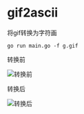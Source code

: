# gif2ascii

将gif转换为字符画
```
go run main.go -f g.gif

```
转换前

![转换前](https://github.com/wule61/gif2ascii/blob/master/g.gif?raw=true)

转换后

![转换后](https://github.com/wule61/gif2ascii/blob/master/output.gif?raw=true)